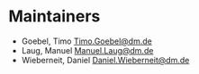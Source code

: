 Maintainers
===========

* Goebel, Timo <Timo.Goebel@dm.de>
* Laug, Manuel <Manuel.Laug@dm.de>
* Wieberneit, Daniel <Daniel.Wieberneit@dm.de>

